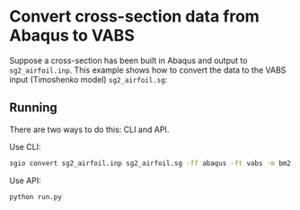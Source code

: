 # Convert cross-section data from Abaqus to VABS


Suppose a cross-section has been built in Abaqus and output to `sg2_airfoil.inp`.
This example shows how to convert the data to the VABS input (Timoshenko model) `sg2_airfoil.sg`:


## Running


There are two ways to do this: CLI and API.

Use CLI:

```bash
sgio convert sg2_airfoil.inp sg2_airfoil.sg -ff abaqus -ft vabs -m bm2
```

Use API:

```bash
python run.py
```

